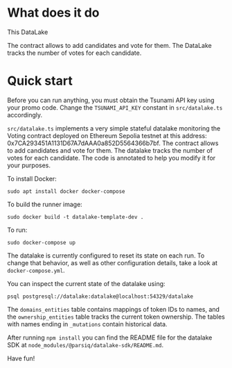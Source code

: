 # What does it do

This DataLake 

The contract allows to add candidates and vote for them. The DataLake tracks the number of votes for each candidate.

# Quick start

Before you can run anything, you must obtain the Tsunami API key using your promo code. Change the `TSUNAMI_API_KEY` constant in `src/datalake.ts` accordingly.

`src/datalake.ts` implements a very simple stateful datalake monitoring the Voting contract deployed on Ethereum Sepolia testnet at this address: 0x7CA293451A1131D67A7dAAA0a852D5564366b7bf. The contract allows to add candidates and vote for them. The datalake tracks the number of votes for each candidate. The code is annotated to help you modify it for your purposes.

To install Docker:

```
sudo apt install docker docker-compose
```

To build the runner image:

```
sudo docker build -t datalake-template-dev .
```

To run:

```
sudo docker-compose up
```

The datalake is currently configured to reset its state on each run. To change that behavior, as well as other configuration details, take a look at `docker-compose.yml`.

You can inspect the current state of the datalake using:

```
psql postgresql://datalake:datalake@localhost:54329/datalake
```

The `domains_entities` table contains mappings of token IDs to names, and the `ownership_entities` table tracks the current token ownership. The tables with names ending in `_mutations` contain historical data.

After running `npm install` you can find the README file for the datalake SDK at `node_modules/@parsiq/datalake-sdk/README.md`.

Have fun!
